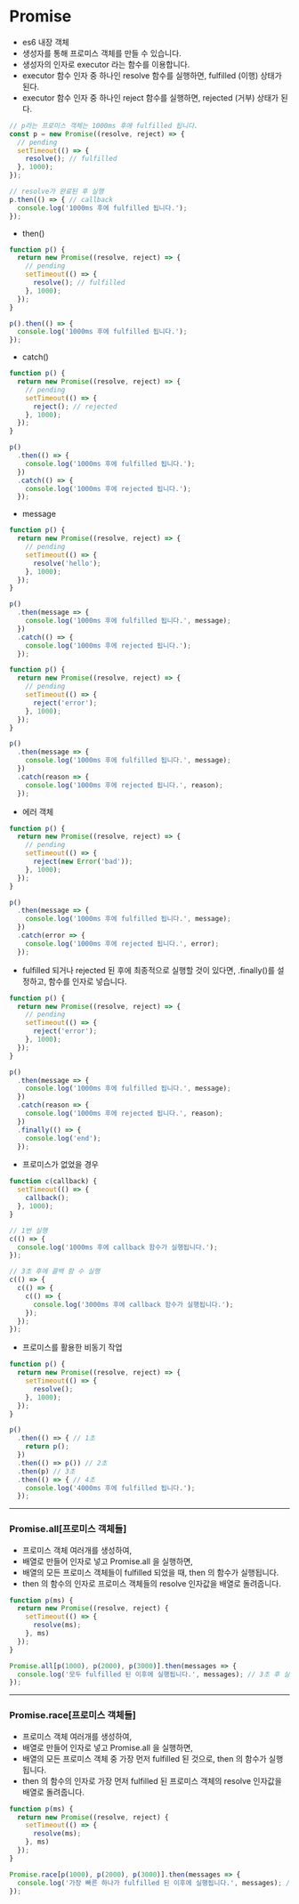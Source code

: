 # Promise
- es6 내장 객체
- 생성자를 통해 프로미스 객체를 만들 수 있습니다.
- 생성자의 인자로 executor 라는 함수를 이용합니다.
- executor 함수 인자 중 하나인 resolve 함수를 실행하면, fulfilled (이행) 상태가 된다.
- executor 함수 인자 중 하나인 reject 함수를 실행하면, rejected (거부) 상태가 된다.

```js
// p라는 프로미스 객체는 1000ms 후에 fulfilled 됩니다.
const p = new Promise((resolve, reject) => {
  // pending
  setTimeout(() => {
    resolve(); // fulfilled
  }, 1000);
});

// resolve가 완료된 후 실행
p.then(() => { // callback
  console.log('1000ms 후에 fulfilled 됩니다.');
});
```

- then()
```js
function p() {
  return new Promise((resolve, reject) => {
    // pending
    setTimeout(() => {
      resolve(); // fulfilled
    }, 1000);
  });
}

p().then(() => {
  console.log('1000ms 후에 fulfilled 됩니다.');
});
```

- catch()
```js
function p() {
  return new Promise((resolve, reject) => {
    // pending
    setTimeout(() => {
      reject(); // rejected
    }, 1000);
  });
}

p()
  .then(() => {
    console.log('1000ms 후에 fulfilled 됩니다.');
  })
  .catch(() => {
    console.log('1000ms 후에 rejected 됩니다.');
  });
```

- message
```js
function p() {
  return new Promise((resolve, reject) => {
    // pending
    setTimeout(() => {
      resolve('hello');
    }, 1000);
  });
}

p()
  .then(message => {
    console.log('1000ms 후에 fulfilled 됩니다.', message);
  })
  .catch(() => {
    console.log('1000ms 후에 rejected 됩니다.');
  });
```

```js
function p() {
  return new Promise((resolve, reject) => {
    // pending
    setTimeout(() => {
      reject('error');
    }, 1000);
  });
}

p()
  .then(message => {
    console.log('1000ms 후에 fulfilled 됩니다.', message);
  })
  .catch(reason => {
    console.log('1000ms 후에 rejected 됩니다.', reason);
  });
```

- 에러 객체
```js
function p() {
  return new Promise((resolve, reject) => {
    // pending
    setTimeout(() => {
      reject(new Error('bad'));
    }, 1000);
  });
}

p()
  .then(message => {
    console.log('1000ms 후에 fulfilled 됩니다.', message);
  })
  .catch(error => {
    console.log('1000ms 후에 rejected 됩니다.', error);
  });
```

- fulfilled 되거나 rejected 된 후에 최종적으로 실행할 것이 있다면, .finally()를 설정하고, 함수를 인자로 넣습니다.
```js
function p() {
  return new Promise((resolve, reject) => {
    // pending
    setTimeout(() => {
      reject('error');
    }, 1000);
  });
}

p()
  .then(message => {
    console.log('1000ms 후에 fulfilled 됩니다.', message);
  })
  .catch(reason => {
    console.log('1000ms 후에 rejected 됩니다.', reason);
  })
  .finally(() => {
    console.log('end');
  });
```

- 프로미스가 없었을 경우
```js
function c(callback) {
  setTimeout(() => {
    callback();
  }, 1000);
}

// 1번 실행
c(() => {
  console.log('1000ms 후에 callback 함수가 실행됩니다.');
});

// 3초 후에 콜백 함 수 실행
c(() => {
  c(() => {
    c(() => {
      console.log('3000ms 후에 callback 함수가 실행됩니다.');
    });
  });
});
```

- 프로미스를 활용한 비동기 작업
```js
function p() {
  return new Promise((resolve, reject) => {
    setTimeout(() => {
      resolve();
    }, 1000);
  });
}

p()
  .then(() => { // 1초
    return p();
  })
  .then(() => p()) // 2초
  .then(p) // 3초
  .then(() => { // 4초
    console.log('4000ms 후에 fulfilled 됩니다.');
  });
```

---

### Promise.all[프로미스 객체들]
- 프로미스 객체 여러개를 생성하여,
- 배열로 만들어 인자로 넣고 Promise.all 을 실행하면,
- 배열의 모든 프로미스 객체들이 fulfilled 되었을 때, then 의 함수가 실행됩니다.
- then 의 함수의 인자로 프로미스 객체들의 resolve 인자값을 배열로 돌려줍니다.

```js
function p(ms) {
  return new Promise((resolve, reject) {
    setTimeout(() => {
      resolve(ms);
    }, ms)
  });
}

Promise.all[p(1000), p(2000), p(3000)].then(messages => {
  console.log('모두 fulfilled 된 이후에 실행됩니다.', messages); // 3초 후 실행, [1000, 2000, 3000]
});
```

---

### Promise.race[프로미스 객체들]
- 프로미스 객체 여러개를 생성하여,
- 배열로 만들어 인자로 넣고 Promise.all 을 실행하면,
- 배열의 모든 프로미스 객체 중 가장 먼저 fulfilled 된 것으로, then 의 함수가 실행됩니다.
- then 의 함수의 인자로 가장 먼저 fulfilled 된 프로미스 객체의 resolve 인자값을 배열로 돌려줍니다.

```js
function p(ms) {
  return new Promise((resolve, reject) {
    setTimeout(() => {
      resolve(ms);
    }, ms)
  });
}

Promise.race[p(1000), p(2000), p(3000)].then(messages => {
  console.log('가장 빠른 하나가 fulfilled 된 이후에 실행됩니다.', messages); // 1초 후 실행, 1000
});
```

